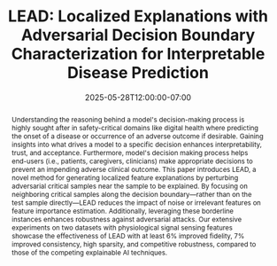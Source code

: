 ---
# Documentation: https://wowchemy.com/docs/managing-content/

title: "LEAD: Localized Explanations with Adversarial Decision Boundary Characterization for Interpretable Disease Prediction"
event: EMIL Summer'25 Seminars
event_url:
location: Online (Zoom)
address:
  street:
  city:
  region:
  postcode:
  country:
summary: LEAD is an explainable AI approach that perturbs synthetic critical samples to generate consistent, sparse and robust explanations for disease classification.
abstract: Understanding the reasoning behind a model's decision-making process is highly sought after in safety-critical domains like digital health where predicting the onset of a disease or occurrence of an adverse outcome if desirable. Gaining insights into what drives a model to a specific decision enhances interpretability, trust, and acceptance. Furthermore, model's decision making process helps end-users (i.e., patients, caregivers, clinicians) make appropriate decisions to prevent an impending adverse clinical outcome. This paper introduces LEAD, a novel method for generating localized feature explanations by perturbing adversarial critical samples near the sample to be explained. By focusing on neighboring critical samples along the decision boundary—rather than on the test sample directly—LEAD reduces the impact of noise or irrelevant features on feature importance estimation. Additionally, leveraging these borderline instances enhances robustness against adversarial attacks. Our extensive experiments on two datasets with physiological signal sensing features showcase the effectiveness of LEAD with at least 6% improved fidelity, 7% improved consistency, high sparsity, and competitive robustness, compared to those of the competing explainable AI techniques.

# Talk start and end times.
#   End time can optionally be hidden by prefixing the line with `#`.
date: 2025-05-28T12:00:00-07:00
date_end: 2025-05-28T12:25:00-07:00
all_day: false

# Schedule page publish date (NOT event date).
publishDate: 2025-05-28T16:40:20-07:00

authors: [asiful-arefeen]
tags: []

# Is this a featured event? (true/false)
featured: false

# Featured image
# To use, add an image named `featured.jpg/png` to your page's folder. 
# Focal points: Smart, Center, TopLeft, Top, TopRight, Left, Right, BottomLeft, Bottom, BottomRight.
image:
  caption: ""
  focal_point: ""
  preview_only: false

# Custom links (optional).
#   Uncomment and edit lines below to show custom links.
# links:
# - name: Follow
#   url: https://twitter.com
#   icon_pack: fab
#   icon: twitter

# Optional filename of your slides within your event's folder or a URL.
url_slides: LEAD EMBC 2025.pptx

url_code:
url_pdf: "https://drive.google.com/file/d/1rOHJCB4C_7bM7M1ZdDH35HR8Q_bxx8XX/view?usp=sharing"
url_video:

# Markdown Slides (optional).
#   Associate this event with Markdown slides.
#   Simply enter your slide deck's filename without extension.
#   E.g. `slides = "example-slides"` references `content/slides/example-slides.md`.
#   Otherwise, set `slides = ""`.
slides: ""

# Projects (optional).
#   Associate this post with one or more of your projects.
#   Simply enter your project's folder or file name without extension.
#   E.g. `projects = ["internal-project"]` references `content/project/deep-learning/index.md`.
#   Otherwise, set `projects = []`.
projects: []
---